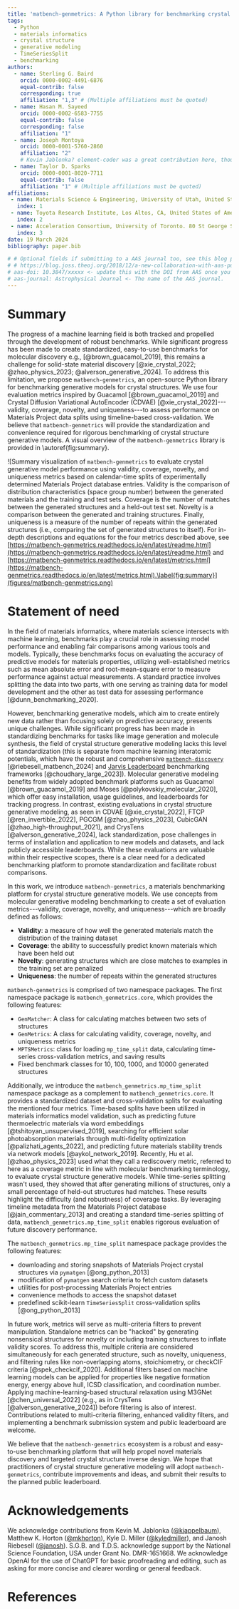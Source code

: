 ```yaml
---
title: 'matbench-genmetrics: A Python library for benchmarking crystal structure generative models using time-based splits of Materials Project structures'
tags:
  - Python
  - materials informatics
  - crystal structure
  - generative modeling
  - TimeSeriesSplit
  - benchmarking
authors:
  - name: Sterling G. Baird
    orcid: 0000-0002-4491-6876
    equal-contrib: false
    corresponding: true
    affiliation: "1,3" # (Multiple affiliations must be quoted)
  - name: Hasan M. Sayeed
    orcid: 0000-0002-6583-7755
    equal-contrib: false
    corresponding: false
    affiliation: "1"
  - name: Joseph Montoya
    orcid: 0000-0001-5760-2860
    affiliation: "2"
    # Kevin Jablonka? element-coder was a great contribution here, though it exists in another repository
  - name: Taylor D. Sparks
    orcid: 0000-0001-8020-7711
    equal-contrib: false
    affiliation: "1" # (Multiple affiliations must be quoted)
affiliations:
 - name: Materials Science & Engineering, University of Utah, United States of America
   index: 1
 - name: Toyota Research Institute, Los Altos, CA, United States of America
   index: 2
 - name: Acceleration Consortium, University of Toronto. 80 St George St, Toronto, ON Canada
   index: 3
date: 19 March 2024
bibliography: paper.bib

# # Optional fields if submitting to a AAS journal too, see this blog post:
# # https://blog.joss.theoj.org/2018/12/a-new-collaboration-with-aas-publishing
# aas-doi: 10.3847/xxxxx <- update this with the DOI from AAS once you know it.
# aas-journal: Astrophysical Journal <- The name of the AAS journal.
---
```


# Summary

The progress of a machine learning field is both tracked and propelled through the development of robust benchmarks. While significant progress has been made to create standardized, easy-to-use benchmarks for molecular discovery e.g., [@brown_guacamol_2019], this remains a challenge for solid-state material discovery [@xie_crystal_2022; @zhao_physics_2023; @alverson_generative_2024]. To address this limitation, we propose `matbench-genmetrics`, an open-source Python library for benchmarking generative models for crystal structures. We use four evaluation metrics inspired by Guacamol [@brown_guacamol_2019] and Crystal Diffusion Variational AutoEncoder (CDVAE) [@xie_crystal_2022]---validity, coverage, novelty, and uniqueness---to assess performance on Materials Project data splits using timeline-based cross-validation. We believe that `matbench-genmetrics` will provide the standardization and convenience required for rigorous benchmarking of crystal structure generative models. A visual overview of the `matbench-genmetrics` library is provided in \autoref{fig:summary}.

![Summary visualization of `matbench-genmetrics` to evaluate crystal generative model performance using validity, coverage, novelty, and uniqueness metrics based on calendar-time splits of experimentally determined Materials Project database entries. Validity is the comparison of distribution characteristics (space group number) between the generated materials and the training and test sets. Coverage is the number of matches between the generated structures and a held-out test set. Novelty is a comparison between the generated and training structures. Finally, uniqueness is a measure of the number of repeats within the generated structures (i.e., comparing the set of generated structures to itself). For in-depth descriptions and equations for the four metrics described above, see [https://matbench-genmetrics.readthedocs.io/en/latest/readme.html](https://matbench-genmetrics.readthedocs.io/en/latest/readme.html) and [https://matbench-genmetrics.readthedocs.io/en/latest/metrics.html](https://matbench-genmetrics.readthedocs.io/en/latest/metrics.html).\label{fig:summary}](figures/matbench-genmetrics.png)

<!-- Maybe move the emojis beneath the name and horizontal line -->

# Statement of need

In the field of materials informatics, where materials science intersects with machine learning, benchmarks play a crucial role in assessing model performance and enabling fair comparisons among various tools and models. Typically, these benchmarks focus on evaluating the accuracy of predictive models for materials properties, utilizing well-established metrics such as mean absolute error and root-mean-square error to measure performance against actual measurements. A standard practice involves splitting the data into two parts, with one serving as training data for model development and the other as test data for assessing performance [@dunn_benchmarking_2020].

However, benchmarking generative models, which aim to create entirely new data rather than focusing solely on predictive accuracy, presents unique challenges. While significant progress has been made in standardizing benchmarks for tasks like image generation and molecule synthesis, the field of crystal structure generative modeling lacks this level of standardization (this is separate from machine learning interatomic potentials, which have the robust and comprehensive [`matbench-discovery`](https://matbench-discovery.materialsproject.org/) [@riebesell_matbench_2024] and [Jarvis Leaderboard](https://pages.nist.gov/jarvis_leaderboard/) benchmarking frameworks [@choudhary_large_2023]). Molecular generative modeling benefits from widely adopted benchmark platforms such as Guacamol [@brown_guacamol_2019] and Moses [@polykovskiy_molecular_2020], which offer easy installation, usage guidelines, and leaderboards for tracking progress. In contrast, existing evaluations in crystal structure generative modeling, as seen in CDVAE [@xie_crystal_2022], FTCP [@ren_invertible_2022], PGCGM [@zhao_physics_2023], CubicGAN [@zhao_high-throughput_2021], and CrysTens [@alverson_generative_2024], lack standardization, pose challenges in terms of installation and application to new models and datasets, and lack publicly accessible leaderboards. While these evaluations are valuable within their respective scopes, there is a clear need for a dedicated benchmarking platform to promote standardization and facilitate robust comparisons.

In this work, we introduce `matbench-genmetrics`, a materials benchmarking platform for crystal structure generative models. We use concepts from molecular generative modeling benchmarking to create a set of evaluation metrics---validity, coverage, novelty, and uniqueness---which are broadly defined as follows:

- **Validity**: a measure of how well the generated materials match the distribution of the training dataset
- **Coverage**: the ability to successfully predict known materials which have been held out
- **Novelty**: generating structures which are close matches to examples in the training set are penalized
- **Uniqueness**: the number of repeats within the generated structures

`matbench-genmetrics` is comprised of two namespace packages. The first namespace package is `matbench_genmetrics.core`, which provides the following features:

- `GenMatcher`: A class for calculating matches between two sets of structures
- `GenMetrics`: A class for calculating validity, coverage, novelty, and uniqueness metrics
- `MPTSMetrics`: class for loading `mp_time_split` data, calculating time-series cross-validation metrics, and saving results
- Fixed benchmark classes for 10, 100, 1000, and 10000 generated structures

Additionally, we introduce the `matbench_genmetrics.mp_time_split` namespace package as a complement to `matbench_genmetrics.core`. It provides a standardized dataset and cross-validation splits for evaluating the mentioned four metrics. Time-based splits have been utilized in materials informatics model validation, such as predicting future thermoelectric materials via word embeddings [@tshitoyan_unsupervised_2019], searching for efficient solar photoabsorption materials through multi-fidelity optimization [@palizhati_agents_2022], and predicting future materials stability trends via network models [@aykol_network_2019]. Recently, Hu et al. [@zhao_physics_2023] used what they call a rediscovery metric, referred to here as a coverage metric in line with molecular benchmarking terminology, to evaluate crystal structure generative models. While time-series splitting wasn't used, they showed that after generating millions of structures, only a small percentage of held-out structures had matches. These results highlight the difficulty (and robustness) of coverage tasks. By leveraging timeline metadata from the Materials Project database [@jain_commentary_2013] and creating a standard time-series splitting of data, `matbench_genmetrics.mp_time_split` enables rigorous evaluation of future discovery performance.

The `matbench_genmetrics.mp_time_split` namespace package provides the following features:

- downloading and storing snapshots of Materials Project crystal structures via `pymatgen` [@ong_python_2013]
- modification of `pymatgen` search criteria to fetch custom datasets
- utilities for post-processing Materials Project entries
- convenience methods to access the snapshot dataset
- predefined scikit-learn `TimeSeriesSplit` cross-validation splits [@ong_python_2013]

In future work, metrics will serve as multi-criteria filters to prevent manipulation. Standalone metrics can be "hacked" by generating nonsensical structures for novelty or including training structures to inflate validity scores. To address this, multiple criteria are considered simultaneously for each generated structure, such as novelty, uniqueness, and filtering rules like non-overlapping atoms, stoichiometry, or checkCIF criteria [@spek_checkcif_2020]. Additional filters based on machine learning models can be applied for properties like negative formation energy, energy above hull, ICSD classification, and coordination number. Applying machine-learning-based structural relaxation using M3GNet [@chen_universal_2022] (e.g., as in CrysTens [@alverson_generative_2024]) before filtering is also of interest. Contributions related to multi-criteria filtering, enhanced validity filters, and implementing a benchmark submission system and public leaderboard are welcome.

We believe that the `matbench-genmetrics` ecosystem is a robust and easy-to-use benchmarking platform that will help propel novel materials discovery and targeted crystal structure inverse design. We hope that practitioners of crystal structure generative modeling will adopt `matbench-genmetrics`, contribute improvements and ideas, and submit their results to the planned public leaderboard.

# Acknowledgements

We acknowledge contributions from Kevin M. Jablonka ([\@kjappelbaum](https://github.com/kjappelbaum)), Matthew K. Horton ([\@mkhorton](https://github.com/mkhorton)), Kyle D. Miller ([\@kyledmiller](https://github.com/kyledmiller)), and Janosh Riebesell ([\@janosh](https://github.com/janosh)). S.G.B. and T.D.S. acknowledge support by the National Science Foundation, USA under Grant No. DMR-1651668. We acknowledge OpenAI for the use of ChatGPT for basic proofreading and editing, such as asking for more concise and clearer wording or general feedback.

# References
